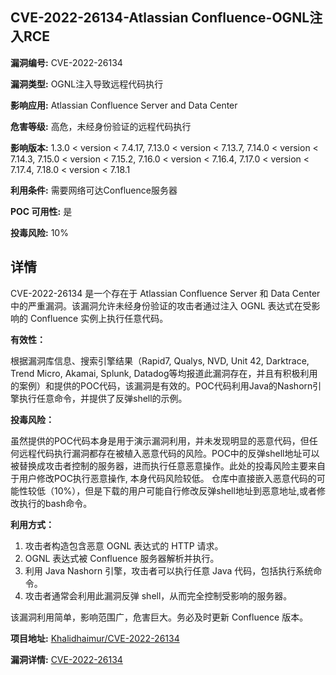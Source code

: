 ## CVE-2022-26134-Atlassian Confluence-OGNL注入RCE

**漏洞编号:** CVE-2022-26134

**漏洞类型:** OGNL注入导致远程代码执行

**影响应用:** Atlassian Confluence Server and Data Center

**危害等级:** 高危，未经身份验证的远程代码执行

**影响版本:** 1.3.0 < version < 7.4.17, 7.13.0 < version < 7.13.7, 7.14.0 < version < 7.14.3, 7.15.0 < version < 7.15.2, 7.16.0 < version < 7.16.4, 7.17.0 < version < 7.17.4, 7.18.0 < version < 7.18.1

**利用条件:** 需要网络可达Confluence服务器

**POC 可用性:** 是

**投毒风险:** 10%

## 详情

CVE-2022-26134 是一个存在于 Atlassian Confluence Server 和 Data Center 中的严重漏洞。该漏洞允许未经身份验证的攻击者通过注入 OGNL 表达式在受影响的 Confluence 实例上执行任意代码。

**有效性：**

根据漏洞库信息、搜索引擎结果（Rapid7, Qualys, NVD, Unit 42, Darktrace, Trend Micro, Akamai, Splunk, Datadog等均报道此漏洞存在，并且有积极利用的案例）和提供的POC代码，该漏洞是有效的。POC代码利用Java的Nashorn引擎执行任意命令，并提供了反弹shell的示例。

**投毒风险：**

虽然提供的POC代码本身是用于演示漏洞利用，并未发现明显的恶意代码，但任何远程代码执行漏洞都存在被植入恶意代码的风险。POC中的反弹shell地址可以被替换成攻击者控制的服务器，进而执行任意恶意操作。此处的投毒风险主要来自于用户修改POC执行恶意操作, 本身代码风险较低。
仓库中直接嵌入恶意代码的可能性较低（10%），但是下载的用户可能自行修改反弹shell地址到恶意地址,或者修改执行的bash命令。

**利用方式：**

1.  攻击者构造包含恶意 OGNL 表达式的 HTTP 请求。
2.  OGNL 表达式被 Confluence 服务器解析并执行。
3.  利用 Java Nashorn 引擎，攻击者可以执行任意 Java 代码，包括执行系统命令。
4.  攻击者通常会利用此漏洞反弹 shell，从而完全控制受影响的服务器。

该漏洞利用简单，影响范围广，危害巨大。务必及时更新 Confluence 版本。

**项目地址:** [Khalidhaimur/CVE-2022-26134](https://github.com/Khalidhaimur/CVE-2022-26134)

**漏洞详情:** [CVE-2022-26134](https://nvd.nist.gov/vuln/detail/CVE-2022-26134)